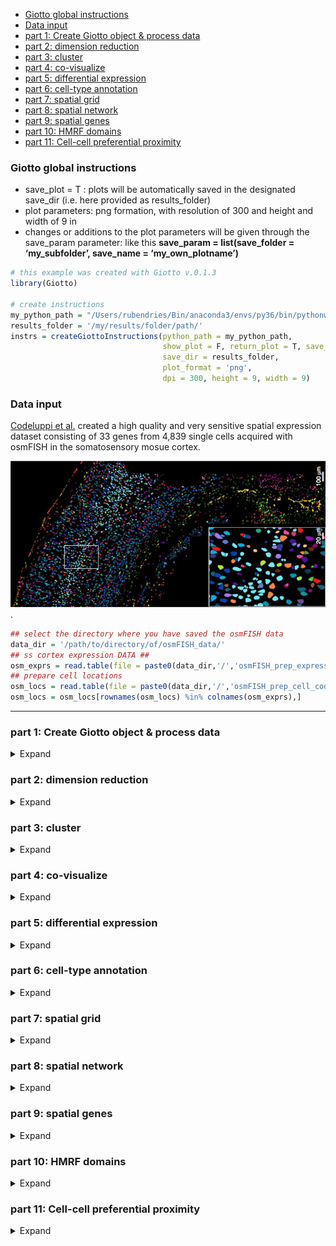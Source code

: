 
  - [Giotto global instructions](#giotto-global-instructions)
  - [Data input](#data-input)
  - [part 1: Create Giotto object & process
    data](#part-1-create-giotto-object-process-data)
  - [part 2: dimension reduction](#part-2-dimension-reduction)
  - [part 3: cluster](#part-3-cluster)
  - [part 4: co-visualize](#part-4-co-visualize)
  - [part 5: differential expression](#part-5-differential-expression)
  - [part 6: cell-type annotation](#part-6-cell-type-annotation)
  - [part 7: spatial grid](#part-7-spatial-grid)
  - [part 8: spatial network](#part-8-spatial-network)
  - [part 9: spatial genes](#part-9-spatial-genes)
  - [part 10: HMRF domains](#part-10-hmrf-domains)
  - [part 11: Cell-cell preferential
    proximity](#part-11-cell-cell-preferential-proximity)

<!-- mouse_cortex_1_simple.md is generated from mouse_cortex_1_simple.Rmd Please edit that file -->

### Giotto global instructions

  - save\_plot = T : plots will be automatically saved in the designated
    save\_dir (i.e. here provided as results\_folder)
  - plot parameters: png formation, with resolution of 300 and height
    and width of 9 in
  - changes or additions to the plot parameters will be given through
    the save\_param parameter: like this **save\_param =
    list(save\_folder = ‘my\_subfolder’, save\_name =
    ‘my\_own\_plotname’)**

<!-- end list -->

``` r
# this example was created with Giotto v.0.1.3
library(Giotto)

# create instructions
my_python_path = "/Users/rubendries/Bin/anaconda3/envs/py36/bin/pythonw"
results_folder = '/my/results/folder/path/'
instrs = createGiottoInstructions(python_path = my_python_path,
                                  show_plot = F, return_plot = T, save_plot = T,
                                  save_dir = results_folder,
                                  plot_format = 'png',
                                  dpi = 300, height = 9, width = 9)
```

### Data input

[Codeluppi et al.](https://www.nature.com/articles/s41592-018-0175-z)
created a high quality and very sensitive spatial expression dataset
consisting of 33 genes from 4,839 single cells acquired with osmFISH in
the somatosensory mosue cortex.

![](./osmFISH_data.png) .

``` r
## select the directory where you have saved the osmFISH data
data_dir = '/path/to/directory/of/osmFISH_data/'
## ss cortex expression DATA ##
osm_exprs = read.table(file = paste0(data_dir,'/','osmFISH_prep_expression.txt'))
## prepare cell locations
osm_locs = read.table(file = paste0(data_dir,'/','osmFISH_prep_cell_coordinates.txt'))
osm_locs = osm_locs[rownames(osm_locs) %in% colnames(osm_exprs),]
```

-----

### part 1: Create Giotto object & process data

<details>

<summary>Expand</summary>  

``` r
## create
osm_test <- createGiottoObject(raw_exprs = osm_exprs, spatial_locs = osm_locs, instructions = instrs)
showGiottoInstructions(osm_test)

## add field annotation
metadata = fread(file = paste0(data_dir,'/','osmFISH_prep_cell_metadata.txt'))
osm_test = addCellMetadata(osm_test, new_metadata = metadata,
                           by_column = T, column_cell_ID = 'CellID')
## filter
osm_test <- filterGiotto(gobject = osm_test,
                         expression_threshold = 1,
                         gene_det_in_min_cells = 10,
                         min_det_genes_per_cell = 10,
                         expression_values = c('raw'),
                         verbose = T)

## normalize
# 1. standard z-score way
osm_test <- normalizeGiotto(gobject = osm_test)

# 2. osmFISH way
raw_expr_matrix = osm_test@raw_exprs
norm_genes = (raw_expr_matrix/rowSums(raw_expr_matrix)) * nrow(raw_expr_matrix)
norm_genes_cells = t((t(norm_genes)/colSums(norm_genes)) * ncol(raw_expr_matrix))
osm_test@custom_expr = norm_genes_cells

## add gene & cell statistics
osm_test <- addStatistics(gobject = osm_test)

# save according to giotto instructions
# - create subfolder
# - provide your own plot name
spatPlot(gobject = osm_test, cell_color = 'ClusterName',
           save_param = list(save_folder = '2_Gobject', save_name = 'original_clusters', units = 'in'))

spatPlot(gobject = osm_test, cell_color = 'Region',
           save_param = list(save_folder = '2_Gobject', save_name = 'original_regions', units = 'in'))
```

osmFISH cell types from paper: ![](./figures/1_original_clusters.png)

osmFISH regions from paper: ![](./figures/1_original_regions.png)

</details>

### part 2: dimension reduction

<details>

<summary>Expand</summary>  

``` r
## highly variable genes (HVG)
# only 33 genes so use all genes

## run PCA on expression values (default)
osm_test <- runPCA(gobject = osm_test, expression_values = 'custom', scale_unit = F)
signPCA(gobject = osm_test, expression_values = 'custom')
plotPCA(osm_test, save_param = list(save_folder = '3_DimRed', save_name = 'PCA_reduction', units = 'in'))

## run UMAP and tSNE on PCA space (default)
osm_test <- runUMAP(osm_test, dimensions_to_use = 1:31, expression_values = 'custom', n_threads = 2)
plotUMAP(gobject = osm_test,  save_param = list(save_folder = '3_DimRed', save_name = 'UMAP_reduction', units = 'in'))

osm_test <- runtSNE(osm_test, dimensions_to_use = 1:31, perplexity = 70, check_duplicates = F)
plotTSNE(gobject = osm_test,  save_param = list(save_folder = '3_DimRed', save_name = 'tSNE_reduction', units = 'in'))
```

![](./figures/2_PCA_screeplot.png)

![](./figures/2_PCA_reduction.png) ![](./figures/2_UMAP_reduction.png)

![](./figures/2_tSNE_reduction.png)

-----

</details>

### part 3: cluster

<details>

<summary>Expand</summary>  

``` r

## hierarchical clustering
osm_test = doHclust(gobject = osm_test, expression_values = 'custom', k = 34)
plotUMAP(gobject = osm_test, cell_color = 'hclust', point_size = 2.5,
         show_NN_network = F, edge_alpha = 0.05,
         save_param = list(save_folder = '4_Cluster', save_name = 'UMAP_hclust', units = 'in'))

## kmeans clustering
osm_test = doKmeans(gobject = osm_test, expression_values = 'custom', centers = 32, nstart = 500)
plotUMAP(gobject = osm_test, cell_color = 'kmeans',
         point_size = 2.5, show_NN_network = F, edge_alpha = 0.05, 
         save_param =  list(save_folder = '4_Cluster', save_name = 'UMAP_kmeans', units = 'in'))

## Leiden clustering
# sNN network (default)
osm_test <- createNearestNetwork(gobject = osm_test, dimensions_to_use = 1:31, k = 15)
osm_test <- doLeidenCluster(gobject = osm_test, resolution = 0.05, n_iterations = 100)
plotUMAP(gobject = osm_test, cell_color = 'leiden_clus', point_size = 2.5,
         show_NN_network = F, edge_alpha = 0.05,
         save_param = list(save_folder = '4_Cluster', save_name = 'UMAP_leiden', units = 'in'))

# merge small groups based on similarity
leiden_similarities = getClusterSimilarity(osm_test,
                                           expression_values = 'custom',
                                           cluster_column = 'leiden_clus')
osm_test = mergeClusters(osm_test, expression_values = 'custom',
                         cluster_column = 'leiden_clus',
                         new_cluster_name = 'leiden_clus_m',
                         max_group_size = 30, force_min_group_size = 20)
plotUMAP(gobject = osm_test, cell_color = 'leiden_clus_m', point_size = 2.5,
         show_NN_network = F, edge_alpha = 0.05,
         save_param = list(save_folder = '4_Cluster', save_name = 'UMAP_leiden_merged', units = 'in'))

## show cluster relationships
showClusterHeatmap(gobject = osm_test, expression_values = 'custom', cluster_column = 'leiden_clus_m',
                   save_param = list(save_name = 'heatmap', save_folder = '4_Cluster', units = 'cm'),
                   row_names_gp = grid::gpar(fontsize = 6), column_names_gp = grid::gpar(fontsize = 6))

showClusterDendrogram(osm_test, cluster_column = 'leiden_clus_m', h = 1, rotate = T,
                      save_param = list(save_name = 'dendro', save_folder = '4_Cluster', units = 'cm'))
```

![](./figures/3_UMAP_hclust.png)

![](./figures/3_UMAP_kmeans.png)

![](./figures/3_UMAP_leiden.png) ![](./figures/3_UMAP_leiden_merged.png)
![](./figures/3_leiden_merged_heatmap.png)
![](./figures/3_leiden_merged_dendrogram.png) \*\*\*

</details>

### part 4: co-visualize

<details>

<summary>Expand</summary>  

``` r
# co-visualization
spatDimPlot(gobject = osm_test, cell_color = 'leiden_clus_m',
              save_param = list(save_name = 'covis_leiden_m', save_folder = '5_Covisuals'))

# select group m_8 only
spatDimPlot(gobject = osm_test, cell_color = 'leiden_clus_m', 
              dim_point_size = 2, spat_point_size = 2, select_cell_groups = 'm_8',
              save_param = list(save_name = 'covis_leiden_merged_selected', save_folder = '5_Covisuals'))
```

Co-visualzation: ![](./figures/4_covis_leiden_merged.png) Selection:
![](./figures/4_covis_leiden_merged_selected.png) \*\*\*

</details>

### part 5: differential expression

<details>

<summary>Expand</summary>  

``` r
## split dendrogram nodes ##
## can be used to find DEGs at each split of a tree
dendsplits = getDendrogramSplits(gobject = osm_test,
                                 expression_values = 'custom',
                                 cluster_column = 'leiden_clus_m')
split_3_markers = findGiniMarkers(gobject = osm_test, expression_values = 'custom', cluster_column = 'leiden_clus_m',
                                  group_1 = unlist(dendsplits[3]$tree_1), group_2 = unlist(dendsplits[3]$tree_2))

## Individual populations ##
markers = findMarkers_one_vs_all(gobject = osm_test,
                                 method = 'scran',
                                 expression_values = 'custom',
                                 cluster_column = 'leiden_clus_m',
                                 min_genes = 2, rank_score = 2)
## violinplot
topgenes = markers[, head(.SD, 1), by = 'cluster']$genes
violinPlot(osm_test, genes = unique(topgenes), cluster_column = 'leiden_clus_m', expression_values = 'custom',
           strip_text = 5, strip_position = 'right',
           save_param = c(save_name = 'violinplot', save_folder = '6_DEG'))

## cluster heatmap
ranked_genes = c('Bmp4', 'Itpr2', 'Tmem2', 'Ctps', 'Plp1',
                 'Sox10','Foxj1', 'Aldoc', 'Gfap', 'Acta2',
                 'Mrc1', 'Vtn', 'Crhbp', 'Slc32a1', 'Gad2',
                 'Syt6', 'Serpinf1', 'Cpne5', 'Lamp5', 'Hexb',
                 'Kcnip2', 'Tbr1', 'Ttr', 'Apln', 'Anln',
                 'Crh', 'Vip', 'Cnr1', 'Pthlh', 'Rorb',
                 'Flt1', 'Mfge8', 'Pdgfra')

plotMetaDataHeatmap(osm_test, expression_values = 'custom',
                    metadata_cols = c('leiden_clus_m'), custom_gene_order = ranked_genes,
                    save_param = c(save_name = 'metaheatmap', save_folder = '6_DEG'))
```

violinplot: ![](./figures/5_violinplot_leiden_merged.png)

Heatmap clusters: ![](./figures/5_cluster_heatmap_leiden_merged.png)

-----

</details>

### part 6: cell-type annotation

<details>

<summary>Expand</summary>  

``` r

## create vector with names
clusters_SS_cortex = c('OOP', 'OL1', 'OL2', 'OL3', 'OL4',
                       'Ependymal', 'unknown', 'Astro_Gfap', 'vSMC', 'Pericytes',
                       'IN1', 'IN2', 'Pyr1', 'Astro', 'IN3',
                       'IN4', 'Pyr2', 'Miglia1', 'IN5', 'Pyr3',
                       'Choroid', 'Vend1', 'OL5', 'IN6', 'IN7',
                       'IN8', 'IN9', 'Pyr4', 'Pyr5', 'Pyr6',
                       'Vend2', 'Astro_Mfge8', 'OPC')
names(clusters_SS_cortex) = c('m_1', '18', 'm_2', 'm_5', 'm_8',
                              'm_10', 'm_21', '9', 'm_17', 'm_19',
                              'm_11', 'm_14', 'm_6', '30', 'm_3',
                              'm_16', 'm_7', 'm_12', '11', '13',
                              'm_15', 'm_18', '27', 'm_20', '20',
                              '17', '31', '33', '22', 'm_4',
                              'm_13', '8', 'm_9')
osm_test = annotateGiotto(gobject = osm_test, annotation_vector = clusters_SS_cortex,
                          cluster_column = 'leiden_clus_m', name = 'leiden_clus_m_types')
spatDimPlot(gobject = osm_test, cell_color = 'leiden_clus_m_types',dim_point_size = 2, spat_point_size = 2,
              save_param = c(save_name = 'annotation_leiden_merged_first', save_folder = '7_annotation'))
```

![](./figures/6_annotation_leiden_merged_first.png)

``` r
## compare clusters with osmFISH paper
clusters_det_SS_cortex = c('Olig_COP', 'Olig_NF', 'Olig_MF', 'Olig_mat', 'Olig_mat',
                           'Ependymal', 'unknown', 'Astro_Gfap', 'vSMC', 'Pericytes',
                           'Inh_Crhbp', 'Inh_IC', 'Pyr_L6', 'Periv_Macro', 'Pyr_Cpne5',
                           'unknown', 'Pyr_L2/3', 'Microglia', 'Hippocampus', 'Pyr_L5',
                           'Choroid', 'vEnd', 'unknown', 'Inh_Anln', 'Inh_Crh',
                           'Inh_Vip', 'Inh_Pthlh', 'Pyr_Apln', 'Pyr_Kcnip2', 'Pyr_L4',
                           'vEnd', 'Astro_Mfge8', 'Olig_precursor')
names(clusters_det_SS_cortex) = c('m_1', '18', 'm_2', 'm_5', 'm_8',
                                  'm_10', 'm_21', '9', 'm_17', 'm_19',
                                  'm_11', 'm_14', 'm_6', '30', 'm_3',
                                  'm_16', 'm_7', 'm_12', '11', '13',
                                  'm_15', 'm_18', '27', 'm_20', '20',
                                  '17', '31', '33', '22', 'm_4',
                                  'm_13', '8', 'm_9')
osm_test = annotateGiotto(gobject = osm_test, annotation_vector = clusters_det_SS_cortex,
                          cluster_column = 'leiden_clus_m', name = 'det_cell_types')
spatDimPlot(gobject = osm_test, cell_color = 'det_cell_types',dim_point_size = 2, spat_point_size = 2,
             save_param = c(save_name = 'annotation_leiden_merged_detailed', save_folder = '7_annotation'))
```

![](./figures/6_annotation_leiden_merged_detailed.png)

``` r
## coarse cell types
clusters_coarse_SS_cortex = c('Olig', 'Olig', 'Olig', 'Olig', 'Olig',
                              'Ependymal', 'unknown', 'Astro', 'vSMC', 'Pericytes',
                              'Inh', 'Inh', 'Pyr', 'Periv_Macro', 'Pyr',
                              'unknown', 'Pyr', 'Microglia', 'Hippocampus', 'Pyr',
                              'Choroid', 'vEnd', 'unknown', 'Inh', 'Inh',
                              'Inh', 'Inh', 'Pyr', 'Pyr', 'Pyr',
                              'vEnd', 'Astro', 'Olig')
names(clusters_coarse_SS_cortex) = c('Olig_COP', 'Olig_NF', 'Olig_MF', 'Olig_mat', 'Olig_mat',
                                     'Ependymal', 'unknown', 'Astro_Gfap', 'vSMC', 'Pericytes',
                                     'Inh_Crhbp', 'Inh_IC', 'Pyr_L6', 'Periv_Macro', 'Pyr_Cpne5',
                                     'unknown', 'Pyr_L2/3', 'Microglia', 'Hippocampus', 'Pyr_L5',
                                     'Choroid', 'vEnd', 'unknown', 'Inh_Anln', 'Inh_Crh',
                                     'Inh_Vip', 'Inh_Pthlh', 'Pyr_Apln', 'Pyr_Kcnip2', 'Pyr_L4',
                                     'vEnd', 'Astro_Mfge8', 'Olig_precursor')
osm_test = annotateGiotto(gobject = osm_test, annotation_vector = clusters_coarse_SS_cortex,
                          cluster_column = 'det_cell_types', name = 'coarse_cell_types')
spatDimPlot(gobject = osm_test, cell_color = 'coarse_cell_types',dim_point_size = 2, spat_point_size = 2,
              save_param = c(save_name = 'annotation_leiden_merged_coarse', save_folder = '7_annotation'))
```

![](./figures/6_annotation_leiden_merged_coarse.png)

-----

</details>

### part 7: spatial grid

<details>

<summary>Expand</summary>  

``` r
## spatial grid
osm_test <- createSpatialGrid(gobject = osm_test,
                               sdimx_stepsize = 2000,
                               sdimy_stepsize = 2000,
                               minimum_padding = 0)
spatPlot(osm_test, cell_color = 'det_cell_types', show_grid = T,
           grid_color = 'lightblue', spatial_grid_name = 'spatial_grid',
           save_param = c(save_name = 'grid_det_cell_types', save_folder = '8_grid'))
```

![](./figures/7_grid_det_cell_types.png)

``` r
#### spatial patterns ####
pattern_osm = detectSpatialPatterns(gobject = osm_test, 
                                   expression_values = 'custom',
                                   spatial_grid_name = 'spatial_grid',
                                   min_cells_per_grid = 5, 
                                   scale_unit = T, 
                                   PC_zscore = 1, 
                                   show_plot = T)

showPattern2D(osm_test, pattern_osm, dimension = 1, point_size = 4,
              save_param = c(save_name = 'pattern1_pca', save_folder = '8_grid'))

showPatternGenes(osm_test, pattern_osm, dimension = 1, save_plot = T,
                 save_param = c(save_name = 'pattern1_genes', save_folder = '8_grid', base_height = 3, base_width = 3, dpi = 100))
```

pattern 1: ![](./figures/7_pattern1_pca.png)

![](./figures/7_pattern1_pca_genes.png)

-----

</details>

### part 8: spatial network

<details>

<summary>Expand</summary>  

``` r
osm_test <- createSpatialNetwork(gobject = osm_test, k = 5)
spatPlot(gobject = osm_test, show_network = T,
        network_color = 'blue', spatial_network_name = 'spatial_network',
        point_size = 1, cell_color = 'det_cell_types',
        save_param = c(save_name = 'spatial_network_k10', save_folder = '9_spatial_network'))
```

![](./figures/8_spatial_network_k5.png)

-----

</details>

### part 9: spatial genes

<details>

<summary>Expand</summary>  

``` r
kmtest = binGetSpatialGenes(osm_test, bin_method = 'kmeans',
                            do_fisher_test = T, community_expectation = 5,
                            spatial_network_name = 'spatial_network', verbose = T)

ranktest = binGetSpatialGenes(osm_test, bin_method = 'rank',
                              do_fisher_test = T, community_expectation = 5,
                              spatial_network_name = 'spatial_network', verbose = T)

spatial_genes = calculate_spatial_genes_python(gobject = osm_test,
                                               expression_values = 'scaled',
                                               python_path = my_python_path,
                                               rbp_p=0.99, examine_top=0.1)

spatDimGenePlot(osm_test, expression_values = 'normalized',
                  genes = c('Rorb', 'Syt6', 'Gfap', 'Kcnip2'),
                  plot_alignment = 'vertical', cow_n_col = 4,
                  genes_high_color = 'red', genes_mid_color = 'white', genes_low_color = 'darkblue', midpoint = 4,
                  save_param = c(save_name = 'spatial_genes_norm', save_folder = '10_spatial_genes', base_width = 16))

spatDimGenePlot(osm_test, expression_values = 'scaled',
                  genes = c('Rorb', 'Syt6', 'Gfap', 'Kcnip2'),
                  plot_alignment = 'vertical', cow_n_col = 4,
                  genes_high_color = 'red', genes_mid_color = 'white', genes_low_color = 'darkblue', midpoint = 0,
                  save_param = c(save_name = 'spatial_genes_scaled', save_folder = '10_spatial_genes', base_width = 16))
```

Spatial genes:  
![](./figures/9_spatial_network_k5_genes.png)

-----

</details>

### part 10: HMRF domains

<details>

<summary>Expand</summary>  

``` r
my_spatial_genes = spatial_genes[1:20]$genes

# do HMRF with different betas
HMRF_spatial_genes = doHMRF(gobject = osm_test, expression_values = 'normalized',
                            spatial_genes = my_spatial_genes,
                            k = 10,
                            betas = c(0, 0.5, 10), 
                            output_folder = paste0(hmrf_folder, '/', 'Spatial_genes/SG_top10_k10_scaled'),
                            python_path = my_python_path,
                            zscore="rowcol", tolerance=1e-5)

## view results of HMRF
viewHMRFresults(gobject = osm_test,
                  HMRFoutput = HMRF_spatial_genes,
                  k = 10, betas_to_view = seq(0, 5, by = 0.5),
                  point_size = 2)

## add HMRF result of interest to giotto object
osm_test = addHMRF(gobject = osm_test,
                  HMRFoutput = HMRF_spatial_genes,
                  k = 10, betas_to_add = c(0, 0.5),
                  hmrf_name = 'HMRF')

## visualize
# b = 0, no information from cell neighbors
spatPlot(gobject = osm_test, cell_color = 'HMRF_k10_b.0', point_size = 3,
           save_param = c(save_name = 'HMRF_k10_b.0', save_folder = '11_HMRF'))

# b = 0.5
spatPlot(gobject = osm_test, cell_color = 'HMRF_k10_b.0.5', point_size = 3,
           save_param = c(save_name = 'HMRF_k10_b.0.5', save_folder = '11_HMRF'))
```

Without information from neighboring cells, b = 0:  
![](./figures/10_final_hmrf_b0.png)

b = 0.5:  
![](./figures/10_final_hmrf_b0.5.png)

-----

</details>

### part 11: Cell-cell preferential proximity

<details>

<summary>Expand</summary>  

![cell-cell](./cell_cell_neighbors.png)

``` r
## calculate frequently seen proximities
cell_proximities = cellProximityEnrichment(gobject = osm_test,
                                           cluster_column = 'det_cell_types',
                                           spatial_network_name = 'spatial_network',
                                           number_of_simulations = 400)
## barplot
cellProximityBarplot(gobject = osm_test, CPscore = cell_proximities, min_orig_ints = 25, min_sim_ints = 25, 
                     save_param = c(save_name = 'barplot_cell_cell_enrichment', save_folder = '12_cell_proxim'))
```

barplot:  
![](./figures/11_barplot_cell_cell_enrichment.png)

``` r
## heatmap
cellProximityHeatmap(gobject = osm_test, CPscore = cell_proximities, order_cell_types = T, scale = T,
                     color_breaks = c(-1.5, 0, 1.5), color_names = c('blue', 'white', 'red'),
                     save_param = c(save_name = 'heatmap_cell_cell_enrichment', save_folder = '12_cell_proxim', unit = 'in'))
```

heatmap:  
![](./figures/11_heatmap_cell_cell_enrichment.png)

``` r
## network
cellProximityNetwork(gobject = osm_test, CPscore = cell_proximities, remove_self_edges = T, only_show_enrichment_edges = T,
                     save_param = c(save_name = 'network_cell_cell_enrichment', save_folder = '12_cell_proxim'))
```

networks:  
![](./figures/11_network_cell_cell_enrichment.png)

``` r
## visualization
spec_interaction = "Astro_Gfap--Olig_mat"
cellProximitySpatPlot(gobject = osm_test,
                        interaction_name = spec_interaction,
                        cluster_column = 'det_cell_types',
                        cell_color = 'det_cell_types', coord_fix_ratio = 0.5,
                        point_size_select = 4, point_size_other = 2,
                        save_param = c(save_name = 'cell_cell_enrichment_selected', save_folder = '12_cell_proxim'))
```

![](./figures/11_cell_cell_enrichment_selected.png)

-----

</details>
